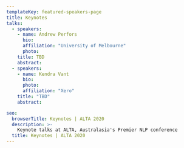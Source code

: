 ```yaml
---
templateKey: featured-speakers-page
title: Keynotes
talks:
  - speakers:
    - name: Andrew Perfors
      bio: 
      affiliation: "University of Melbourne"
      photo: 
    title: TBD
    abstract: 
  - speakers:
    - name: Kendra Vant
      bio: 
      photo: 
      affiliation: "Xero"
    title: "TBD"
    abstract: 

seo:
  browserTitle: Keynotes | ALTA 2020
  description: >-
    Keynote talks at ALTA, Australasia's Premier NLP conference
  title: Keynotes | ALTA 2020
---
```


